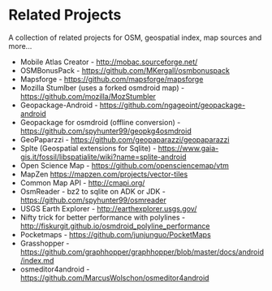 # Related Projects

A collection of related projects for OSM, geospatial index, map sources and more... 

* Mobile Atlas Creator - http://mobac.sourceforge.net/
* OSMBonusPack - https://github.com/MKergall/osmbonuspack
* Mapsforge - https://github.com/mapsforge/mapsforge
* Mozilla Stumlber (uses a forked osmdroid map) - https://github.com/mozilla/MozStumbler
* Geopackage-Android - https://github.com/ngageoint/geopackage-android
* Geopackage for osmdroid (offline conversion) - https://github.com/spyhunter99/geopkg4osmdroid
* GeoPaparzzi - https://github.com/geopaparazzi/geopaparazzi
* Splte (Geospatial extensions for Sqlite) - https://www.gaia-gis.it/fossil/libspatialite/wiki?name=splite-android
* Open Science Map - https://github.com/opensciencemap/vtm
* MapZen https://mapzen.com/projects/vector-tiles
* Common Map API - http://cmapi.org/
* OsmReader - bz2 to sqlite on ADK or JDK - https://github.com/spyhunter99/osmreader
* USGS Earth Explorer - http://earthexplorer.usgs.gov/
* Nifty trick for better performance with polylines - http://fiskurgit.github.io/osmdroid_polyline_performance
* Pocketmaps - https://github.com/junjunguo/PocketMaps
* Grasshopper - https://github.com/graphhopper/graphhopper/blob/master/docs/android/index.md
* osmeditor4android - https://github.com/MarcusWolschon/osmeditor4android
